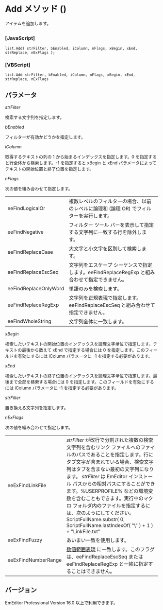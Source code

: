# Add メソッド ()

アイテムを追加します。

## 

### \[JavaScript\]

```
list.Add( strFilter, bEnabled, iColumn, nFlags, xBegin, xEnd, strReplace, nExFlags );
```

### \[VBScript\]

```
list.Add strFilter, bEnabled, iColumn, nFlags, xBegin, xEnd, strReplace, nExFlags
```

## パラメータ

_strFilter_

検索する文字列を指定します。

_bEnabled_

フィルターが有効かどうかを指定します。

_iColumn_

取得するテキストの列の 1 から始まるインデックスを指定します。0 を指定すると行全体から検索します。-1 を指定すると xBegin と xEnd パラメータによってテキストの開始位置と終了位置を指定します。

_nFlags_

次の値を組み合わせて指定します。

|     |     |
| --- | --- |
| eeFindLogicalOr | 複数レベルのフィルターの場合、以前のレベルに論理和 (論理 OR) でフィルターを実行します。 |
| eeFindNegative | フィルター ツール バーを表示して指定する文字列に一致する行を除外します。 |
| eeFindReplaceCase | 大文字と小文字を区別して検索します。 |
| eeFindReplaceEscSeq | 文字列をエスケープ シーケンスで指定します。eeFindReplaceRegExp と組み合わせて指定できません。 |
| eeFindReplaceOnlyWord | 単語のみを検索します。 |
| eeFindReplaceRegExp | 文字列を正規表現で指定します。eeFindReplaceEscSeq と組み合わせて指定できません。 |
| eeFindWholeString | 文字列全体に一致します。 |

_xBegin_

検索したいテキストの開始位置のインデックスを論理文字単位で指定します。テキストの最後から数えて xEnd で指定する場合には 0
を指定します。このフィールドを有効にするには iColumn パラメータに -1 を指定する必要があります。

_xEnd_

検索したいテキストの終了位置のインデックスを論理文字単位で指定します。最後まで全部を検索する場合には 0
を指定します。このフィールドを有効にするには iColumn パラメータに -1 を指定する必要があります。

_strFilter_

置き換える文字列を指定します。

_nExFlags_

次の値を組み合わせて指定します。

|     |     |
| --- | --- |
| eeExFindLinkFile | _strFilter_ が改行で分割された複数の検索文字列を含むリンク ファイルへのファイルのパスであることを指定します。行にタブ文字が含まれている場合、検索文字列はタブを含まない最初の文字列になります。 _strFilter_ は EmEditor インストール パスからの相対パスにすることができます。%USERPROFILE% などの環境変数を含むこともできます。実行中のマクロ フォルダ内のファイルを指定するには、次のようにしてください。<br>ScriptFullName.substr( 0, ScriptFullName.lastIndexOf( "\\\" ) + 1 ) + "LinkFile.txt" |
| eeExFindFuzzy | あいまい一致を使用します。 |
| eeExFindNumberRange | [数値範囲表現](../../howto/search/number_range_syntax) に一致します。このフラグは、eeFindReplaceEscSeq または eeFindReplaceRegExp と一緒に指定することはできません。 |

## バージョン

EmEditor Professional Version 16.0 以上で利用できます。
